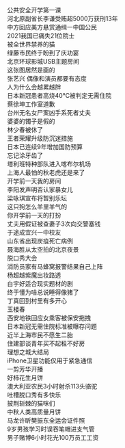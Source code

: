 公共安全开学第一课  
河北原副省长李谦受贿超5000万获刑13年  
中方回应美方悬赏通缉一中国公民  
2021我国已痛失21位院士  
被全世界禁养的猫  
绿藤市民终于盼到了庆功宴  
北京环球影城USB主题房间  
这张图居然是画的  
张艺兴 偶像和演员都要有态度  
人为什么会越累越胖  
日本新冠患者高烧40℃被判定无需住院  
蔡徐坤工作室道歉  
台州无名女尸案凶手系死者丈夫  
婆婆的镯子是假的  
林少春被休了  
王者荣耀升级防沉迷措施  
日本已连续9年增加国防预算  
忘记涂牙齿了  
塔利班特种部队进入喀布尔机场  
上海人最怕的秋老虎还是来了  
开学前一天我的房间  
李阳发声明否认家暴女儿  
梁咏琪宣布将暂别乐坛  
这只狗怎么羊里羊气的  
你开学前一天的打扮  
丈夫用假证被查妻子3次向交警塞钱  
于途成宜兴一中校友  
山东省出现炭疽死亡病例  
聂海胜从太空拍的北京夜景  
脱口秀大会  
消防员家有马蜂窝报警结果自己上阵  
杨超越紫魔出妆路透  
白宇好适合现实题材的剧  
终于懂为啥总说睡得像猪了  
丁真回到村里有多开心  
玉楼春  
西安地铁回应女乘客被保安拖拽  
日本新冠无需住院标准被曝存问题  
近半上海市民不愿生二胎  
住建部谈青年买不起租不好房  
理想之城大结局  
iPhone卫星功能仅用于紧急通信  
一剪芳华开播  
好柿花生月饼  
澳大利亚农民3小时射杀113头骆驼  
吐槽脱口秀有多快乐  
披荆斩棘的猫咪们  
中秋人类高质量月饼  
马龙许昕樊振东全运会证件照  
9岁男孩学习时误吞笔帽进支气管  
男子赌博6小时花光100万员工工资  
